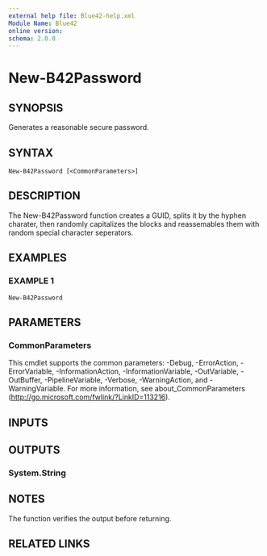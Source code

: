 ```yaml
---
external help file: Blue42-help.xml
Module Name: Blue42
online version:
schema: 2.0.0
---
```


# New-B42Password

## SYNOPSIS
Generates a reasonable secure password.

## SYNTAX

```
New-B42Password [<CommonParameters>]
```

## DESCRIPTION
The New-B42Password function creates a GUID, splits it by the hyphen charater, then randomly capitalizes the blocks and reassemables them with random special character seperators.

## EXAMPLES

### EXAMPLE 1
```
New-B42Password
```

## PARAMETERS

### CommonParameters
This cmdlet supports the common parameters: -Debug, -ErrorAction, -ErrorVariable, -InformationAction, -InformationVariable, -OutVariable, -OutBuffer, -PipelineVariable, -Verbose, -WarningAction, and -WarningVariable.
For more information, see about_CommonParameters (http://go.microsoft.com/fwlink/?LinkID=113216).

## INPUTS

## OUTPUTS

### System.String

## NOTES
The function verifies the output before returning.

## RELATED LINKS
